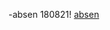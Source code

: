 -absen 180821!
[absen](https://user-images.githubusercontent.com/70625016/129825182-18a58aac-e732-47da-bcaa-81f3ce280bed.jpeg)

